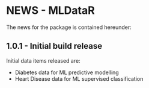 # NEWS - MLDataR
The news for the package is contained hereunder:

## 1.0.1 - Initial build release 
Initial data items released are:
- Diabetes data for ML predictive modelling
- Heart Disease data for ML supervised classification
